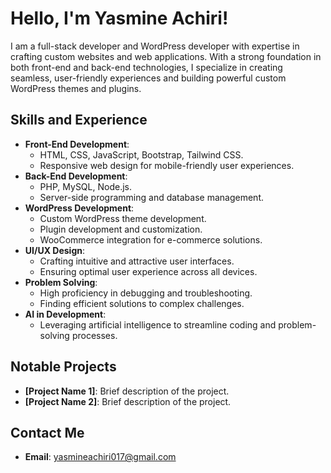 # Hello, I'm Yasmine Achiri!
I am a full-stack developer and WordPress developer with expertise in crafting custom websites and web applications. With a strong foundation in both front-end and back-end technologies, I specialize in creating seamless, user-friendly experiences and building powerful custom WordPress themes and plugins.

## Skills and Experience
- **Front-End Development**: 
  - HTML, CSS, JavaScript, Bootstrap, Tailwind CSS.
  - Responsive web design for mobile-friendly user experiences.
- **Back-End Development**: 
  - PHP, MySQL, Node.js.
  - Server-side programming and database management.
- **WordPress Development**: 
  - Custom WordPress theme development.
  - Plugin development and customization.
  - WooCommerce integration for e-commerce solutions.
- **UI/UX Design**: 
  - Crafting intuitive and attractive user interfaces.
  - Ensuring optimal user experience across all devices.
- **Problem Solving**: 
  - High proficiency in debugging and troubleshooting.
  - Finding efficient solutions to complex challenges.
- **AI in Development**: 
  - Leveraging artificial intelligence to streamline coding and problem-solving processes.

## Notable Projects
- **[Project Name 1]**: Brief description of the project.
- **[Project Name 2]**: Brief description of the project.

## Contact Me
- **Email**: [yasmineachiri017@gmail.com](mailto:yasmineachiri017@gmail.com)
